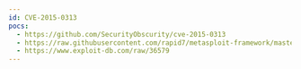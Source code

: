 ```yaml
---
id: CVE-2015-0313
pocs:
  - https://github.com/SecurityObscurity/cve-2015-0313
  - https://raw.githubusercontent.com/rapid7/metasploit-framework/master/modules/exploits/windows/browser/adobe_flash_worker_byte_array_uaf.rb
  - https://www.exploit-db.com/raw/36579
---
```


